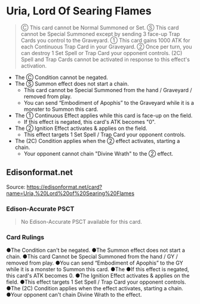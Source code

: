 # Uria, Lord Of Searing Flames

> Ⓒ This card cannot be Normal Summoned or Set. Ⓢ This card cannot be Special Summoned except by sending 3 face-up Trap Cards you control to the Graveyard. ① This card gains 1000 ATK for each Continuous Trap Card in your Graveyard. ② Once per turn, you can destroy 1 Set Spell or Trap Card your opponent controls. (2C) Spell and Trap Cards cannot be activated in response to this effect's activation.

*   The Ⓒ Condition cannot be negated.
*   The Ⓢ Summon effect does not start a chain.
    *   This card cannot be Special Summoned from the hand / Graveyard / removed from play.
    *   You can send “Embodiment of Apophis” to the Graveyard while it is a monster to Summon this card.
*   The ① Continuous Effect applies while this card is face-up on the field.
    *   If this effect is negated, this card's ATK becomes "0".
*   The ② Ignition Effect activates & applies on the field.
    *   This effect targets 1 Set Spell / Trap Card your opponent controls.
*   The (2C) Condition applies when the ② effect activates, starting a chain.
    *   Your opponent cannot chain "Divine Wrath" to the ② effect.

## Edisonformat.net

Source: https://edisonformat.net/card?name=Uria,%20Lord%20of%20Searing%20Flames

### Edison-Accurate PSCT

> No Edison-Accurate PSCT available for this card.

### Card Rulings

●The Condition can't be negated.
●The Summon effect does not start a chain.
●This card Cannot be Special Summoned from the hand / GY / removed from play.
●You can send “Embodiment of Apophis” to the GY while it is a monster to Summon this card.
●The ●If this effect is negated, this card's ATK becomes 0.
●The Ignition Effect activates & applies on the field.
●This effect targets 1 Set Spell / Trap Card your opponent controls.
●The (2C) Condition applies when the effect activates, starting a chain.
●Your opponent can't chain Divine Wrath to the effect.
            